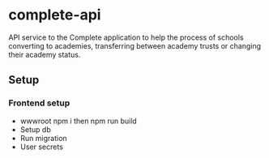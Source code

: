 # complete-api
API service to the Complete application to help the process of schools converting to academies, transferring between academy trusts or changing their academy status.

## Setup

### Frontend setup

- wwwroot npm i then npm run build
- Setup db
- Run migration
- User secrets
